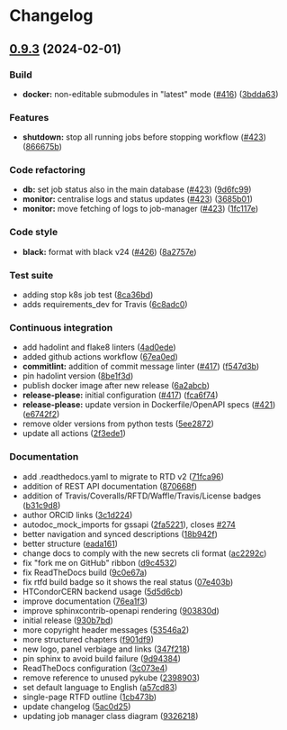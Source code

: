 # Changelog

## [0.9.3](https://github.com/giuseppe-steduto/reana-job-controller/compare/v0.9.2...0.9.3) (2024-02-01)


### Build

* **docker:** non-editable submodules in "latest" mode ([#416](https://github.com/giuseppe-steduto/reana-job-controller/issues/416)) ([3bdda63](https://github.com/giuseppe-steduto/reana-job-controller/commit/3bdda6367d9a4682028a2a7df7268e4c9b42ef6c))


### Features

* **shutdown:** stop all running jobs before stopping workflow ([#423](https://github.com/giuseppe-steduto/reana-job-controller/issues/423)) ([866675b](https://github.com/giuseppe-steduto/reana-job-controller/commit/866675b7288e840130cfee851f4a248a9ae2617d))


### Code refactoring

* **db:** set job status also in the main database ([#423](https://github.com/giuseppe-steduto/reana-job-controller/issues/423)) ([9d6fc99](https://github.com/giuseppe-steduto/reana-job-controller/commit/9d6fc99063deb468fe9d45d9ad626c745c7bd827))
* **monitor:** centralise logs and status updates ([#423](https://github.com/giuseppe-steduto/reana-job-controller/issues/423)) ([3685b01](https://github.com/giuseppe-steduto/reana-job-controller/commit/3685b01a57e1d0b1bd363534ff331b988e04719e))
* **monitor:** move fetching of logs to job-manager ([#423](https://github.com/giuseppe-steduto/reana-job-controller/issues/423)) ([1fc117e](https://github.com/giuseppe-steduto/reana-job-controller/commit/1fc117ebb3dd908a01ee3fd539fa24a07cdb4d16))


### Code style

* **black:** format with black v24 ([#426](https://github.com/giuseppe-steduto/reana-job-controller/issues/426)) ([8a2757e](https://github.com/giuseppe-steduto/reana-job-controller/commit/8a2757ee8bf52d1d5189f1dd1d690cb8922599cb))


### Test suite

* adding stop k8s job test ([8ca36bd](https://github.com/giuseppe-steduto/reana-job-controller/commit/8ca36bd5bde461e6f85cf0a78f9588eba259047b))
* adds requirements_dev for Travis ([6c8adc0](https://github.com/giuseppe-steduto/reana-job-controller/commit/6c8adc0d02b2852dbf79e1e82324c67c92d793f0))


### Continuous integration

* add hadolint and flake8 linters ([4ad0ede](https://github.com/giuseppe-steduto/reana-job-controller/commit/4ad0eded2da54fd92f9da7b4ac03fb6861cb1e06))
* added github actions workflow ([67ea0ed](https://github.com/giuseppe-steduto/reana-job-controller/commit/67ea0ed5c533c9a04213d8dc31a9421db69dc804))
* **commitlint:** addition of commit message linter ([#417](https://github.com/giuseppe-steduto/reana-job-controller/issues/417)) ([f547d3b](https://github.com/giuseppe-steduto/reana-job-controller/commit/f547d3bc25f438203252ea149cf6c6e5d2428189))
* pin hadolint version ([8be1f3d](https://github.com/giuseppe-steduto/reana-job-controller/commit/8be1f3d978c258c1cfa615e59192d99e37bed306))
* publish docker image after new release ([6a2abcb](https://github.com/giuseppe-steduto/reana-job-controller/commit/6a2abcbb90920786ab87496a037eab50a17a85a9))
* **release-please:** initial configuration ([#417](https://github.com/giuseppe-steduto/reana-job-controller/issues/417)) ([fca6f74](https://github.com/giuseppe-steduto/reana-job-controller/commit/fca6f74aa0d0e55e41d96b0e79c66a5cb3517189))
* **release-please:** update version in Dockerfile/OpenAPI specs ([#421](https://github.com/giuseppe-steduto/reana-job-controller/issues/421)) ([e6742f2](https://github.com/giuseppe-steduto/reana-job-controller/commit/e6742f2911df46dfbef3b7e9104330d58e2b4211))
* remove older versions from python tests ([5ee2872](https://github.com/giuseppe-steduto/reana-job-controller/commit/5ee287219aca0bae00ad600bbd29dc2ac4bb04dc))
* update all actions ([2f3ede1](https://github.com/giuseppe-steduto/reana-job-controller/commit/2f3ede1cf130b9b68f71c1c2ec740e8f040dcbf0))


### Documentation

* add .readthedocs.yaml to migrate to RTD v2 ([71fca96](https://github.com/giuseppe-steduto/reana-job-controller/commit/71fca9648faf098a6fdd79d1534e0f973e1fa6a0))
* addition of REST API documentation ([870668f](https://github.com/giuseppe-steduto/reana-job-controller/commit/870668f2def8c574b7d7a5d294d09b58a921969e))
* addition of Travis/Coveralls/RFTD/Waffle/Travis/License badges ([b31c9d8](https://github.com/giuseppe-steduto/reana-job-controller/commit/b31c9d811bc9d532571c7d131ed9ed02d02196ad))
* author ORCID links ([3c1d224](https://github.com/giuseppe-steduto/reana-job-controller/commit/3c1d224fda215ffc7fcacc75fa56af0a26e89276))
* autodoc_mock_imports for gssapi ([2fa5221](https://github.com/giuseppe-steduto/reana-job-controller/commit/2fa52212fb744cec197a2c116da96cdb406c6645)), closes [#274](https://github.com/giuseppe-steduto/reana-job-controller/issues/274)
* better navigation and synced descriptions ([18b942f](https://github.com/giuseppe-steduto/reana-job-controller/commit/18b942fc97a9bb3ef94e2c7f2c438fb1699ae10a))
* better structure ([eada161](https://github.com/giuseppe-steduto/reana-job-controller/commit/eada1613742e92cdd4e2e09febbacf9120caef2a))
* change docs to comply with the new secrets cli format ([ac2292c](https://github.com/giuseppe-steduto/reana-job-controller/commit/ac2292c06b3682cd539a4ea212ab5f13082b3ead))
* fix "fork me on GitHub" ribbon ([d9c4532](https://github.com/giuseppe-steduto/reana-job-controller/commit/d9c4532d61067df0447d18b0cce7b33f466ed976))
* fix ReadTheDocs build ([9c0e67a](https://github.com/giuseppe-steduto/reana-job-controller/commit/9c0e67a11d5efe01263c2dab2270a5a5843d3319))
* fix rtfd build badge so it shows the real status ([07e403b](https://github.com/giuseppe-steduto/reana-job-controller/commit/07e403b5b82494f8c9e9772faa132a8a5ba63fd1))
* HTCondorCERN backend usage ([5d5d6cb](https://github.com/giuseppe-steduto/reana-job-controller/commit/5d5d6cbbca838f32b2d81d4da612c332c6deebad))
* improve documentation ([76ea1f3](https://github.com/giuseppe-steduto/reana-job-controller/commit/76ea1f3d268b678d1ad425088a5cb0749f95b8c0))
* improve sphinxcontrib-openapi rendering ([903830d](https://github.com/giuseppe-steduto/reana-job-controller/commit/903830dd67bcf59797f099c38955df277d3c7384))
* initial release ([930b7bd](https://github.com/giuseppe-steduto/reana-job-controller/commit/930b7bd2fbf0feed4ff2f464e01e51143d5fec8c))
* more copyright header messages ([53546a2](https://github.com/giuseppe-steduto/reana-job-controller/commit/53546a24fa0c8430e4bd108b8c4fc67055399259))
* more structured chapters ([f901df9](https://github.com/giuseppe-steduto/reana-job-controller/commit/f901df93d1254dfbb1bf806b4468c6b4b0f2bd73))
* new logo, panel verbiage and links ([347f218](https://github.com/giuseppe-steduto/reana-job-controller/commit/347f218a64a9971b6c121cf41af3bc76a304d3c3))
* pin sphinx to avoid build failure ([9d94384](https://github.com/giuseppe-steduto/reana-job-controller/commit/9d943844ce7d643748594d23a98a5a4f49dafed0))
* ReadTheDocs configuration ([3c073e4](https://github.com/giuseppe-steduto/reana-job-controller/commit/3c073e4c25dcd70a603a8e47bf73df33121801a4))
* remove reference to unused pykube ([2398903](https://github.com/giuseppe-steduto/reana-job-controller/commit/23989030657d0bb6a419be110624d0964c49c3ca))
* set default language to English ([a57cd83](https://github.com/giuseppe-steduto/reana-job-controller/commit/a57cd83a219200fd766f96c07e0ef98dd18df865))
* single-page RTFD outline ([1cb473b](https://github.com/giuseppe-steduto/reana-job-controller/commit/1cb473b5c714fa9b6825299d1a933dbfb22cc6b6))
* update changelog ([5ac0d25](https://github.com/giuseppe-steduto/reana-job-controller/commit/5ac0d25ee128db8bbd51fe74f01ebfa11620a34e))
* updating job manager class diagram ([9326218](https://github.com/giuseppe-steduto/reana-job-controller/commit/932621811e0d16e85040288716826929872354cc))
